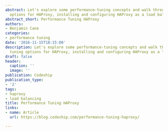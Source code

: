 ```yaml
---
abstract: Let's explore some performance-tuning concepts and walk through some tuning
  options for HAProxy, installing and configuring HAProxy as a load balancer.
abstract_short: Performance Tuning HAProxy
authors:
- Benjamin Cane
categories:
- performance tuning
date: '2016-11-15T18:15:00'
description: Let's explore some performance-tuning concepts and walk through some
  tuning options for HAProxy, installing and configuring HAProxy as a load balancer.
draft: false
header:
  caption: ''
  image: ''
publication: Codeship
publication_type:
- '2'
tags:
- haproxy
- load balancing
title: Performance Tuning HAProxy
links:
- name: Article
  url: https://blog.codeship.com/performance-tuning-haproxy/

---
```

